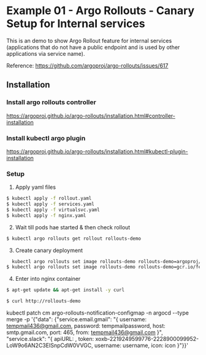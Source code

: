 # Example 01 - Argo Rollouts - Canary Setup for Internal services

This is an demo to show Argo Rollout feature for internal services (applications that do not have a public endpoint and is used by other applications via service name).

Reference: https://github.com/argoproj/argo-rollouts/issues/617

## Installation

### Install argo rollouts controller
https://argoproj.github.io/argo-rollouts/installation.html#controller-installation

### Install kubectl argo plugin
https://argoproj.github.io/argo-rollouts/installation.html#kubectl-plugin-installation

### Setup

1. Apply yaml files

```bash
$ kubectl apply -f rollout.yaml
$ kubectl apply -f services.yaml
$ kubectl apply -f virtualsvc.yaml
$ kubectl apply -f nginx.yaml
```

2. Wait till pods hae started & then check rollout

```bash
$ kubectl argo rollouts get rollout rollouts-demo
```

3. Create canary deployment
```bash
  kubectl argo rollouts set image rollouts-demo rollouts-demo=argoproj/rollouts-demo:purple
$ kubectl argo rollouts set image rollouts-demo rollouts-demo=gcr.io/fetch-ai-sandbox/argo-test:canary
```

4. Enter into nginx container
```bash
$ apt-get update && apt-get install -y curl

$ curl http://rollouts-demo
```






kubectl patch cm argo-rollouts-notification-configmap -n argocd --type merge -p '{"data": {"service.email.gmail": "{ username: tempmail436@gmail.com, password: tempmailpassword, host: smtp.gmail.com, port: 465, from: tempmail436@gmail.com }",
"service.slack": "{ apiURL: <url>, token: xoxb-2219249599776-2228900099952-LoW9o6AN2C3EISnpCdW0VVGC, username: username, icon: icon }"}}'
